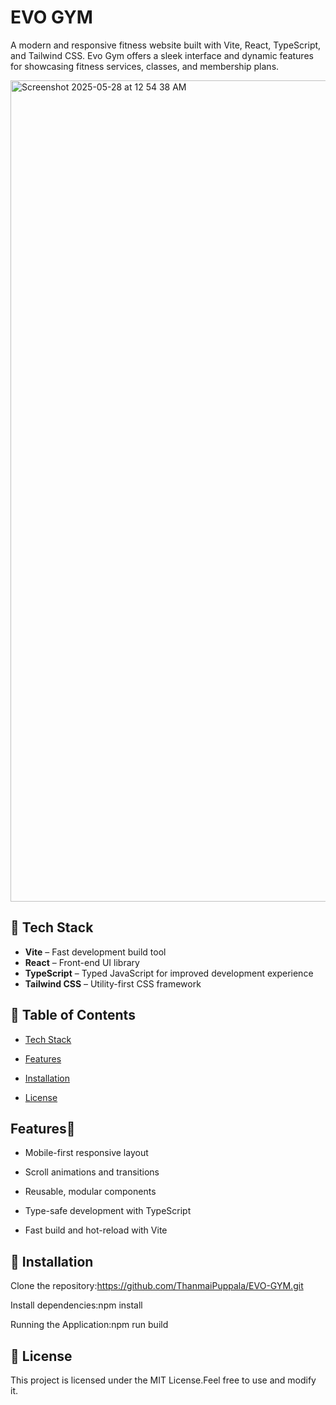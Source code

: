 #  EVO GYM

A modern and responsive fitness website built with Vite, React, TypeScript, and Tailwind CSS. Evo Gym offers a sleek interface and dynamic features for showcasing fitness services, classes, and membership plans.

<img width="1314" alt="Screenshot 2025-05-28 at 12 54 38 AM" src="https://github.com/user-attachments/assets/ab6fb9df-dd59-448c-ab9d-6fac3c7e86f1" />

## 🚀 Tech Stack

- **Vite** – Fast development build tool
- **React** – Front-end UI library
- **TypeScript** – Typed JavaScript for improved development experience
- **Tailwind CSS** – Utility-first CSS framework

## 📑 Table of Contents

- [Tech Stack](#tech-stack)

- [Features](#features)

- [Installation](#installation)

- [License](#license)

## Features📌 

- Mobile-first responsive layout

- Scroll animations and transitions

- Reusable, modular components

- Type-safe development with TypeScript

- Fast build and hot-reload with Vite

## 🔧 Installation

Clone the repository:https://github.com/ThanmaiPuppala/EVO-GYM.git

Install dependencies:npm install

Running the Application:npm run build

## 📜 License

This project is licensed under the MIT License.Feel free to use and modify it.
